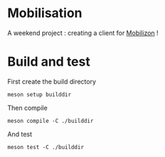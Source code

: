 # Mobilisation

A weekend project : creating a client for [Mobilizon](https://mobilizon.org/) !

# Build and test

First create the build directory

`meson setup builddir`

Then compile

`meson compile -C ./builddir`

And test

`meson test -C ./builddir`
